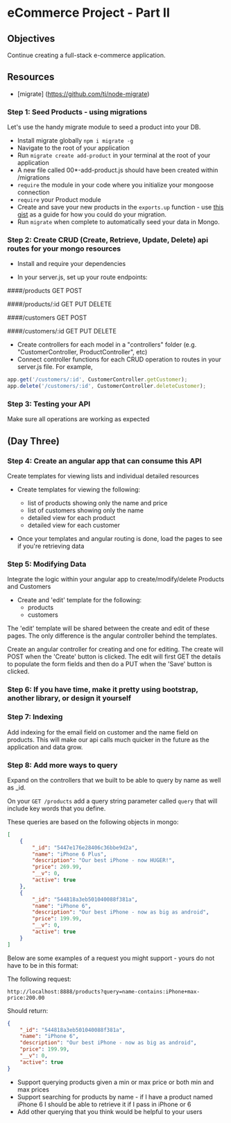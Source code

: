 eCommerce Project - Part II
=================

## Objectives

Continue creating a full-stack e-commerce application.

## Resources
* [migrate] (https://github.com/tj/node-migrate)

### Step 1: Seed Products - using migrations

Let's use the handy migrate module to seed a product into your DB.

* Install migrate globally `npm i migrate -g`
* Navigate to the root of your application
* Run `migrate create add-product` in your terminal at the root of your application
* A new file called 00*-add-product.js should have been created within /migrations
* `require` the module in your code where you initialize your mongoose connection
* `require` your Product module
* Create and save your new products in the `exports.up` function - use [this gist](https://gist.github.com/cahlan/c5e1f30964599f80d92e) as a guide for how you could do your migration.
* Run `migrate` when complete to automatically seed your data in Mongo.

### Step 2: Create CRUD (Create, Retrieve, Update, Delete) api routes for your mongo resources

* Install and require your dependencies

* In your server.js, set up your route endpoints:

####/products
GET
POST

####/products/:id
GET
PUT
DELETE

####/customers
GET
POST

####/customers/:id
GET
PUT
DELETE

* Create controllers for each model in a "controllers" folder (e.g. "CustomerController, ProductController", etc)
* Connect controller functions for each CRUD operation to routes in your server.js file. For example, 

```javascript
app.get('/customers/:id', CustomerController.getCustomer);
app.delete('/customers/:id', CustomerController.deleteCustomer);
```

### Step 3: Testing your API
Make sure all operations are working as expected

## (Day Three)

### Step 4: Create an angular app that can consume this API

Create templates for viewing lists and individual detailed resources

* Create templates for viewing the following:
  * list of products showing only the name and price
  * list of customers showing only the name
  * detailed view for each product
  * detailed view for each customer

* Once your templates and angular routing is done, load the pages to see if you're retrieving data

### Step 5: Modifying Data
Integrate the logic within your angular app to create/modify/delete Products and Customers

* Create and 'edit' template for the following:
  * products
  * customers

The 'edit' template will be shared between the create and edit of these pages. The only difference is the angular controller behind the templates. 

Create an angular controller for creating and one for editing.
The create will POST when the 'Create' button is clicked.
The edit will first GET the details to populate the form fields and then do a PUT when the 'Save' button is clicked.

### Step 6: If you have time, make it pretty using bootstrap, another library, or design it yourself

### Step 7: Indexing
Add indexing for the email field on customer and the name field on products. This will make our api calls much quicker in the future as the application and data grow.

### Step 8: Add more ways to query
Expand on the controllers that we built to be able to query by name as well as _id.

On your `GET /products` add a query string parameter called `query` that will include key words that you define. 

These queries are based on the following objects in mongo:

```json
[
    {
        "_id": "5447e176e28406c36bbe9d2a",
        "name": "iPhone 6 Plus",
        "description": "Our best iPhone - now HUGER!",
        "price": 269.99,
        "__v": 0,
        "active": true
    },
    {
        "_id": "544818a3eb501040088f381a",
        "name": "iPhone 6",
        "description": "Our best iPhone - now as big as android",
        "price": 199.99,
        "__v": 0,
        "active": true
    }
]
```
Below are some examples of a request you might support - yours do not have to be in this format:

The following request: 

`http://localhost:8888/products?query=name-contains:iPhone+max-price:200.00` 

Should return:

```json
{
    "_id": "544818a3eb501040088f381a",
    "name": "iPhone 6",
    "description": "Our best iPhone - now as big as android",
    "price": 199.99,
    "__v": 0,
    "active": true
}
```

* Support querying products given a min or max price or both min and max prices
* Support searching for products by name - if I have a product named iPhone 6 I should be able to retrieve it if I pass in iPhone or 6
* Add other querying that you think would be helpful to your users
